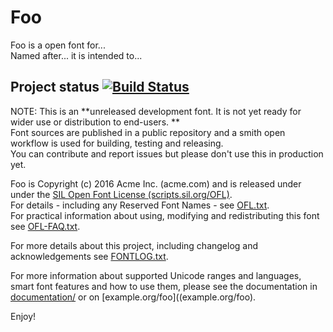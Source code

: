 # Foo

Foo is a open font for...   
Named after...   it is intended to...

## Project status [![Build Status](http://build.palaso.org/app/rest/builds/buildType:Fonts_Foo/statusIcon)](http://build.palaso.org/viewType.html?buildTypeId=Fonts_Foo&guest=1)  

NOTE: This is an **unreleased development font. It is not yet ready for wider use or distribution to end-users. **   
Font sources are published in a public repository and a smith open workflow is used for building, testing and releasing.  
You can contribute and report issues but please don't use this in production yet.


Foo is Copyright (c) 2016 Acme Inc. (acme.com) and is released under under the [SIL Open Font License (scripts.sil.org/OFL)](http://scripts.sil.org/OFL).  
For details - including any Reserved Font Names - see [OFL.txt](OFL.txt).  
For practical information about using, modifying and redistributing this font see [OFL-FAQ.txt](OFL-FAQ.txt).

For more details about this project, including changelog and acknowledgements see [FONTLOG.txt](FONTLOG.txt).

For more information about supported Unicode ranges and languages, smart font features and how to use them, please see the documentation in [documentation/](documentation/) or on [example.org/foo]((example.org/foo).

Enjoy!
